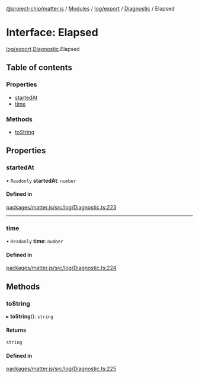 [@project-chip/matter.js](../README.md) / [Modules](../modules.md) / [log/export](../modules/log_export.md) / [Diagnostic](../modules/log_export.Diagnostic.md) / Elapsed

# Interface: Elapsed

[log/export](../modules/log_export.md).[Diagnostic](../modules/log_export.Diagnostic.md).Elapsed

## Table of contents

### Properties

- [startedAt](log_export.Diagnostic.Elapsed.md#startedat)
- [time](log_export.Diagnostic.Elapsed.md#time)

### Methods

- [toString](log_export.Diagnostic.Elapsed.md#tostring)

## Properties

### startedAt

• `Readonly` **startedAt**: `number`

#### Defined in

[packages/matter.js/src/log/Diagnostic.ts:223](https://github.com/project-chip/matter.js/blob/3adaded6/packages/matter.js/src/log/Diagnostic.ts#L223)

___

### time

• `Readonly` **time**: `number`

#### Defined in

[packages/matter.js/src/log/Diagnostic.ts:224](https://github.com/project-chip/matter.js/blob/3adaded6/packages/matter.js/src/log/Diagnostic.ts#L224)

## Methods

### toString

▸ **toString**(): `string`

#### Returns

`string`

#### Defined in

[packages/matter.js/src/log/Diagnostic.ts:225](https://github.com/project-chip/matter.js/blob/3adaded6/packages/matter.js/src/log/Diagnostic.ts#L225)

